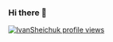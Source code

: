 ### Hi there 👋

[![IvanSheichuk profile views](https://u8views.com/api/v1/github/profiles/124913211/views/day-week-month-total-count.svg)](https://u8views.com/github/IvanSheichuk)


<!--
**IvanSheichuk/IvanSheichuk** is a ✨ _special_ ✨ repository because its `README.md` (this file) appears on your GitHub profile.

Here are some ideas to get you started:

- 🔭 I’m currently working on ...
- 🌱 I’m currently learning ...
- 👯 I’m looking to collaborate on ...
- 🤔 I’m looking for help with ...
- 💬 Ask me about ...
- 📫 How to reach me: ...
- 😄 Pronouns: ...
- ⚡ Fun fact: ...
-->

